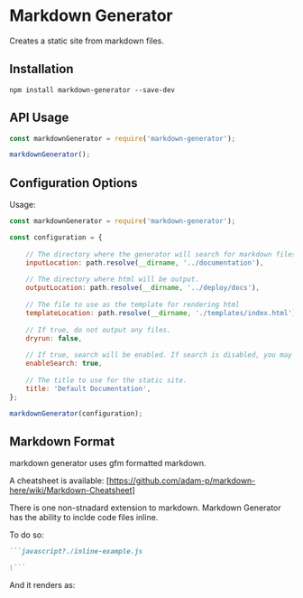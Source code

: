 # Markdown Generator

Creates a static site from markdown files.

## Installation

```shell
npm install markdown-generator --save-dev
```


## API Usage

```javascript
const markdownGenerator = require('markdown-generator');

markdownGenerator();

```

## Configuration Options

Usage:
```javascript
const markdownGenerator = require('markdown-generator');

const configuration = {
    
    // The directory where the generator will search for markdown files.
    inputLocation: path.resolve(__dirname, '../documentation'),
    
    // The directory where html will be output.
    outputLocation: path.resolve(__dirname, '../deploy/docs'),
    
    // The file to use as the template for rendering html
    templateLocation: path.resolve(__dirname, './templates/index.html'),
    
    // If true, do not output any files.
    dryrun: false,
    
    // If true, search will be enabled. If search is disabled, you may want to remove it from the default template.
    enableSearch: true,
    
    // The title to use for the static site.
    title: 'Default Documentation',    
};

markdownGenerator(configuration);

```

## Markdown Format
markdown generator uses gfm formatted markdown. 

A cheatsheet is available: [https://github.com/adam-p/markdown-here/wiki/Markdown-Cheatsheet]

There is one non-stnadard extension to markdown. Markdown Generator has the ability to inclde code files inline. 

To do so:


```markdown
```javascript?./inline-example.js

\```
```

And it renders as:
```javascript?./inline-example.js

```
